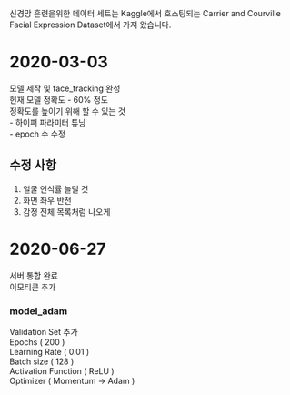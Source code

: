 신경망 훈련을위한 데이터 세트는 Kaggle에서 호스팅되는 Carrier and Courville Facial Expression Dataset에서 가져 왔습니다.

# 2020-03-03

모델 제작 및 face_tracking 완성  
현재 모델 정확도 - 60% 정도  
정확도를 높이기 위해 할 수 있는 것  
    - 하이퍼 파라미터 튜닝  
    - epoch 수 수정 
    
## 수정 사항
1. 얼굴 인식률 늘릴 것  
2. 화면 좌우 반전  
3. 감정 전체 목록처럼 나오게  

# 2020-06-27  
서버 통합 완료  
이모티콘 추가  
  
### model_adam  
Validation Set 추가  
Epochs ( 200 )  
Learning Rate ( 0.01 )  
Batch size ( 128 )  
Activation Function ( ReLU )  
Optimizer ( Momentum -> Adam )  
